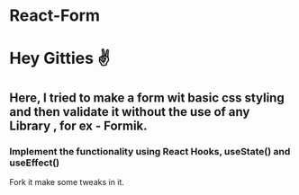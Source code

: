 # React-Form

<h1>Hey Gitties ✌</h1>
<h2>Here, I tried to make a form wit basic css styling and then validate it without the use of any Library , for ex - Formik.</h2>
<h3>Implement the functionality using React Hooks, useState() and useEffect()</h3>
<p>Fork it make some tweaks in it.</P
